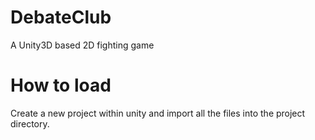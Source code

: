 DebateClub
==========

A Unity3D based 2D fighting game

How to load
===========
Create a new project within unity and import all the files into the project directory.
